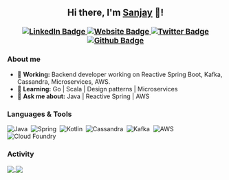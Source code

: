 ###

<h2 align="center">Hi there, I'm <a href="https://rawsanj.dev">Sanjay</a> 👋!<br/>
  <sup>
    <br/>
     <a href="https://www.linkedin.com/in/rawsanj" target="_blank">
      <img alt="LinkedIn Badge" src="https://img.shields.io/badge/-/in/rawsanj-0A66C2?style=for-the-badge&logo=Linkedin&logoColor=white&link=https://www.linkedin.com/in/rawsanj" />
     </a>
    <a href="https://rawsanj.dev" target="_blank">
      <img alt="Website Badge" src="https://img.shields.io/badge/-rawsanj.dev-4CAF50?style=for-the-badge&logo=curl&logoColor=white&link=https://rawsanj.dev" />
    </a>
    <a href="https://twitter.com/Raw_Sanj" target="_blank">
      <img alt="Twitter Badge" src="https://img.shields.io/static/v1?label=&message=@Raw_Sanj&color=E8EAEC&style=for-the-badge&logo=Twitter&logoColor=1DA1F2&link=https://twitter.com/Raw_Sanj"/>
     </a>
    <a href="https://github.com/RawSanj" target="_blank">
      <img alt="Github Badge" src="https://img.shields.io/badge/-/RawSanj-181717?style=for-the-badge&logo=Github&logoColor=white&link=https://github.com/RawSanj" />
     </a>
  </sup>
</h2>

 ### About me

 - 🔭 **Working:** Backend developer working on Reactive Spring Boot, Kafka, Cassandra, Microservices, AWS.
 - 🌱 **Learning:** Go | Scala | Design patterns | Microservices
 - 💬 **Ask me about:** Java | Reactive Spring | AWS
 
 ### Languages & Tools
 
![Java](https://img.shields.io/badge/-Java-00ADD8?style=for-the-badge&logo=Java&logoColor=white)&nbsp;
![Spring](https://img.shields.io/badge/-Spring-00ADD8?style=for-the-badge&logo=spring&logoColor=white)&nbsp;
![Kotlin](https://img.shields.io/badge/-Kotlin-00ADD8?style=for-the-badge&logo=kotlin&logoColor=white)&nbsp;
![Cassandra](https://img.shields.io/badge/-Cassandra-00ADD8?style=for-the-badge&logo=apachecassandra&logoColor=white)&nbsp;
![Kafka](https://img.shields.io/badge/-Kafka-00ADD8?style=for-the-badge&logo=apachekafka&logoColor=white)&nbsp;
![AWS](https://img.shields.io/badge/AWS-00ADD8?style=for-the-badge&logo=amazon-aws&logoColor=white)&nbsp;
![Cloud Foundry](https://img.shields.io/badge/Cloud_Foundry-00ADD8?style=for-the-badge&logo=cloudfoundry&logoColor=white)&nbsp;

 ### Activity
  
<a href="https://github.com/RawSanj">
  <img align="center" src="https://github-readme-stats.vercel.app/api?username=rawsanj&count_private=true&show_icons=true&theme=vue&hide=contribs&border_radius=0&cache_seconds=21600" />
</a>
<a href="https://github.com/RawSanj">
  <img align="center" src="https://github-readme-stats.vercel.app/api/top-langs/?username=rawsanj&hide=html,css,shell,Batchfile,ApacheConf&layout=compact&langs_count=6&theme=vue&border_radius=0&cache_seconds=21600" />
</a>
